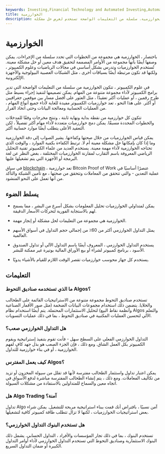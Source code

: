 ```yaml
---
keywords: Investing,Financial Technology and Automated Investing,Automated Investing,Crypto,FinTech
title: الخوارزمية
description: الخوارزمية. سلسلة من التعليمات الواضحة تستخدم لغرض حل مشكلة.
---
```


# الخوارزمية
باختصار ، الخوارزمية هي مجموعة من الخطوات التي تحدد سلسلة من الإجراءات. يمكن وصفها أيضًا بأنها مجموعة من الأوامر المصممة لتحقيق هدف معين أو حل مشكلة معينة. تُستخدم الخوارزميات وتدرس بشكل أساسي في مجالات الرياضيات وعلوم الكمبيوتر ، ولكنها قد تكون مرتبطة أيضًا بسياقات أخرى ، مثل الشبكات العصبية البيولوجية والأجهزة الإلكترونية.

في علوم الكمبيوتر ، تتكون الخوارزمية من سلسلة من التعليمات الواضحة التي تدير برامج الكمبيوتر لأداء مجموعة متنوعة من المهام. يمكن تصميمها لتنفيذ إجراء بسيط مثل طرح رقمين ، أو عمليات أكثر تعقيدًا ، مثل العثور على أفضل مسار بين موقعين جغرافيين أو أكثر. على هذا النحو ، تعد خوارزميات الكمبيوتر مفيدة للغاية لأداء جميع أنواع المهام ، من العمليات الحسابية ومعالجة البيانات وحتى اتخاذ القرار.

تتكون كل خوارزمية من نقطة بداية ونهاية ثابتة ، وتنتج مخرجات وفقًا للمدخلات والخطوات المحددة مسبقًا. يمكن دمج خوارزميات متعددة لأداء مهام أكثر تفصيلاً ، لكن التعقيد الأعلى يتطلب أيضًا موارد حسابية أكثر.

يمكن قياس الخوارزميات من خلال صحتها وكفاءتها. يشير الصواب إلى دقة الخوارزمية وما إذا كان بإمكانها حل مشكلة معينة أم لا. ترتبط الكفاءة بكمية الموارد ، والوقت الذي تحتاجه الخوارزمية لأداء مهمة معينة. يستخدم العديد من علماء الكمبيوتر تقنية التحليل الرياضي المعروفة باسم التقارب لمقارنة الخوارزميات المختلفة ، بغض النظر عن لغة البرمجة أو الأجهزة التي يتم تشغيلها عليها.

في سياق [blockchain](/blockchain) ، تعد خوارزمية Bitcoin Proof of Work عنصرًا أساسيًا في عملية التعدين - والتي تتحقق من المعاملات وتتحقق من صحتها ، مع تأمين الشبكة والتأكد من أنها تعمل على النحو المنشود.

## يسلط الضوء

- يمكن لمتداولي الخوارزميات تحليل المعلومات بشكل أسرع من البشر ، مما يسمح لهم بالاستجابة الفورية لتحركات الأسعار الدقيقة.

- الخوارزمية هي مجموعة من التعليمات لحل مشكلة أو إنجاز مهمة.

- يمثل التداول الخوارزمي أكثر من 60٪ من إجمالي حجم التداول في أسواق الأسهم العالمية.

- يستخدم التداول الخوارزمي ، المعروف أيضًا باسم التداول الآلي أو تداول الصندوق الأسود ، برنامج كمبيوتر لشراء أو بيع الأوراق المالية بوتيرة غير ممكنة للبشر.

- يستخدم كل جهاز محوسب خوارزميات تقصر الوقت اللازم للقيام بالأشياء يدويًا.

## التعليمات

### ما الذي تستخدمه صناديق التحوط Algos؟

تستخدم صناديق التحوط مجموعة متنوعة من الاستراتيجيات القائمة على الطحالب والخلايا. يتضمن ذلك استخدام مجموعات البيانات الضخمة (مثل صور الأقمار الصناعية وأنظمة نقاط البيع) لتحليل الاستثمارات المحتملة. يتم أيضًا استخدام نظام Algos والتعلم الآلي لتحسين العمليات المكتبية في صناديق التحوط ، بما في ذلك عمليات التسويات.

### هل التداول الخوارزمي صعب؟

التداول الخوارزمي الفعلي على السطح سهل - فأنت تقوم بتنفيذ إستراتيجية ويقوم الكمبيوتر بكل العمل الشاق. ومع ذلك ، فإن الجزء الصعب هو بذل جهد كافٍ لفهم الخوارزمية ، أو في بناء خوارزمية للتداول.

### كيف يعمل المفترس Algos؟

يمكن اعتبار تداول واستثمار الطحالب مفترسة لأنها قد تقلل من سيولة المخزون أو تزيد من تكاليف المعاملات. ومع ذلك ، يتم إنشاء الطحالب المفترسة مباشرة لدفع الأسواق في اتجاه معين والسماح للمتداولين بالاستفادة من مشكلات السيولة.

### هل Algo Trading آمنة؟

تداول Algo آمن نسبيًا ، بافتراض أنك قمت ببناء استراتيجية مربحة للتشغيل. يمكن شراء بعض استراتيجيات الخوارزميات ، لكنها لا تزال تتطلب طاقة كمبيوتر كافية لتشغيلها.

### هل تستخدم البنوك التداول الخوارزمي؟

تستخدم البنوك ، بما في ذلك تجار المؤسسات والأفراد ، التداول الحسابي. يشمل ذلك البنوك الاستثمارية وصناديق التحوط التي تستخدم التداول الخوارزمي لأداء أوامر التداول الكبيرة أو ضمان التداول السريع.


